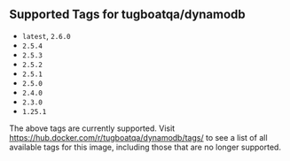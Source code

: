## Supported Tags for tugboatqa/dynamodb

* `latest`, `2.6.0`
* `2.5.4`
* `2.5.3`
* `2.5.2`
* `2.5.1`
* `2.5.0`
* `2.4.0`
* `2.3.0`
* `1.25.1`

The above tags are currently supported. Visit https://hub.docker.com/r/tugboatqa/dynamodb/tags/ to see a list of all available tags for this image, including those that are no longer supported.
